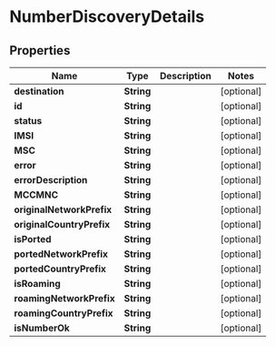 
# NumberDiscoveryDetails

## Properties
Name | Type | Description | Notes
------------ | ------------- | ------------- | -------------
**destination** | **String** |  |  [optional]
**id** | **String** |  |  [optional]
**status** | **String** |  |  [optional]
**IMSI** | **String** |  |  [optional]
**MSC** | **String** |  |  [optional]
**error** | **String** |  |  [optional]
**errorDescription** | **String** |  |  [optional]
**MCCMNC** | **String** |  |  [optional]
**originalNetworkPrefix** | **String** |  |  [optional]
**originalCountryPrefix** | **String** |  |  [optional]
**isPorted** | **String** |  |  [optional]
**portedNetworkPrefix** | **String** |  |  [optional]
**portedCountryPrefix** | **String** |  |  [optional]
**isRoaming** | **String** |  |  [optional]
**roamingNetworkPrefix** | **String** |  |  [optional]
**roamingCountryPrefix** | **String** |  |  [optional]
**isNumberOk** | **String** |  |  [optional]



